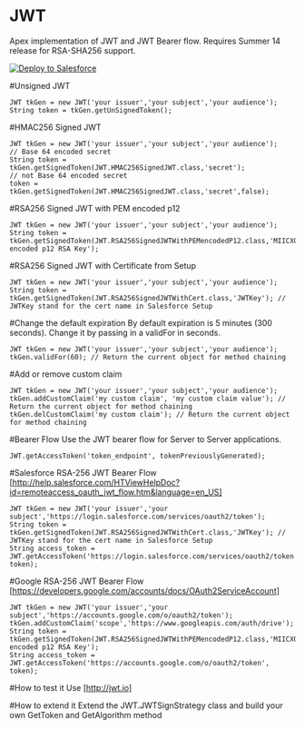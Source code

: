 JWT
===

Apex implementation of JWT and JWT Bearer flow.   Requires Summer 14 release for RSA-SHA256 support.

<a href="https://githubsfdeploy.herokuapp.com?owner=ForceComDeveloper&repo=Apex_JWT">
  <img alt="Deploy to Salesforce"
       src="https://raw.githubusercontent.com/afawcett/githubsfdeploy/master/src/main/webapp/resources/img/deploy.png">
</a>


#Unsigned JWT
```
JWT tkGen = new JWT('your issuer','your subject','your audience');
String token = tkGen.getUnSignedToken();
```

#HMAC256 Signed JWT
```
JWT tkGen = new JWT('your issuer','your subject','your audience');
// Base 64 encoded secret
String token = tkGen.getSignedToken(JWT.HMAC256SignedJWT.class,'secret');
// not Base 64 encoded secret
token = tkGen.getSignedToken(JWT.HMAC256SignedJWT.class,'secret',false);
```

#RSA256 Signed JWT with PEM encoded p12
```
JWT tkGen = new JWT('your issuer','your subject','your audience');
String token = tkGen.getSignedToken(JWT.RSA256SignedJWTWithPEMencodedP12.class,'MIICXQIBAAKBgQC4U4Bma7kKa0CLU...pem encoded p12 RSA Key');
```

#RSA256 Signed JWT with Certificate from Setup
```
JWT tkGen = new JWT('your issuer','your subject','your audience');
String token = tkGen.getSignedToken(JWT.RSA256SignedJWTWithCert.class,'JWTKey'); // JWTKey stand for the cert name in Salesforce Setup
```

#Change the default expiration
By default expiration is 5 minutes (300 seconds).   Change it by passing in a validFor in seconds.

```
JWT tkGen = new JWT('your issuer','your subject','your audience');
tkGen.validFor(60); // Return the current object for method chaining
```

#Add or remove custom claim

```
JWT tkGen = new JWT('your issuer','your subject','your audience');
tkGen.addCustomClaim('my custom claim', 'my custom claim value'); // Return the current object for method chaining
tkGen.delCustomClaim('my custom claim'); // Return the current object for method chaining
```

#Bearer Flow
Use the JWT bearer flow for Server to Server applications.

```
JWT.getAccessToken('token_endpoint', tokenPreviouslyGenerated);
```

#Salesforce RSA-256 JWT Bearer Flow
[http://help.salesforce.com/HTViewHelpDoc?id=remoteaccess_oauth_jwt_flow.htm&language=en_US]

```
JWT tkGen = new JWT('your issuer','your subject','https://login.salesforce.com/services/oauth2/token');
String token = tkGen.getSignedToken(JWT.RSA256SignedJWTWithCert.class,'JWTKey'); // JWTKey stand for the cert name in Salesforce Setup
String access_token = JWT.getAccessToken('https://login.salesforce.com/services/oauth2/token', token);
 ```

#Google RSA-256 JWT Bearer Flow
[https://developers.google.com/accounts/docs/OAuth2ServiceAccount]

```
JWT tkGen = new JWT('your issuer','your subject','https://accounts.google.com/o/oauth2/token');
tkGen.addCustomClaim('scope','https://www.googleapis.com/auth/drive');
String token = tkGen.getSignedToken(JWT.RSA256SignedJWTWithPEMencodedP12.class,'MIICXQIBAAKBgQC4U4Bma7kKa0CLU...pem encoded p12 RSA Key');
String access_token = JWT.getAccessToken('https://accounts.google.com/o/oauth2/token', token);
```

#How to test it
Use [http://jwt.io]

#How to extend it
Extend the JWT.JWTSignStrategy class and build your own GetToken and GetAlgorithm method